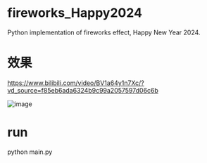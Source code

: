 # fireworks_Happy2024
Python implementation of fireworks effect, Happy New Year 2024.
# 效果
https://www.bilibili.com/video/BV1a64y1n7Xc/?vd_source=f85eb6ada6324b9c99a2057597d06c6b

![image](https://github.com/CHB-learner/fireworks_Happy2024/assets/104660431/b1c09294-49c0-410d-b684-27e3fe701fce)



# run
python main.py

